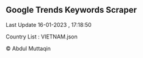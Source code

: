 

## Google Trends Keywords Scraper 
 
Last Update 16-01-2023 , 17:18:50

Country List :
VIETNAM.json



© Abdul Muttaqin 
